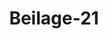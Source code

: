 ---  
schema: default  
title: Beilage-21  
organization: Team Charlie  
notes: "<p>§.1</p><p>Antwortsnote

Sr. Excellenz des Kaiserlich-königlichen präsivirenden Herrn Gesand-

ten, Freiherrn von Münch-Bellinghausen, an Se. Excellenz den Kaiser-

lich- Russischen ausserordentlichen Gesandten und bevollmächtigten

Minister am Durchl. Deutschen Bunde, Herrn Freiherrn von Anstett.

Der unterzeichnete Kaiserlich-Oesterreichische Präsidialgesandte bat die Note vom 15.

dieses zu empfangen die Ehre gehabt, mittelst welcher Sc. des Kaiserlich-Russischen

ausserordentlichen Gesandten und bevollmächtigten Ministers am Deutschen Bunde, Frei-

Herrn von Anstett Excellenz, einen Abbruck des Schlußvortrags der in St. Petersburg

aufgestellten Untersuchungscommission für den Durchlauchtigsten Deaischen Bund anher über-

mittelt hat.

Wenn eine Regierung, glorreich und väterlich, wie jene Seiner Majestät des Kaisers

Alexander höchstseligen Andenkens war, Gegenstand solcher verbrecherischen Anschläge wer

den konnte, wie selbe die Untersuchungscommission zu St. Peteröburg in ihrem mit Ruhe

und Klarheit abgefaßten Berichte schildert, dann ist die Gefahr nicht mehr zweifelhaft,

mit welcher die falschen und verkehrten Grundsäßze weniger Menschen die Ruhe und die

Wohlfahrt mächtiger Reiche zu bedrohen vermögen.

Gewiß ist nichts mehr geeignet, die Aufmerksamkeit sämmtlicher Regierungen in An-

spruch zu nehmen; und die Bundesversammlung erfüllt eine heilige Verpflichtung, indem

sie von der Mittheilung, welche sie Sr. des Freiherrn von Anstett Excellenz verdankt,

ihre hohen Committenten sogleich in die umfassende Kenntniß setzt.

Der Unterzeichnete benutzt diese Gelegenheit, Sr. des Freiherrn von Anstetl On

cellenz den Ausdruck ausgezeichneter Hochachtung zu erneuern.

Frankfurt a. M., den 27. Juli 1820.

soumn, Erhr. v. Münch-Bellinghausen.</p>"  
resources:  
- format: png  
  name: Page172[1].png  
  url: ../../data_img/Protokolle_BV_18_1826/Beilage-21/Page172[1].png  
category:   
  - Protokolle_BV_18_1826  
maintainer: Tao Luo  
maintainer_email: t.luo.21@abdn.ac.uk  
---